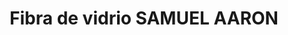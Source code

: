 ---
title: "Fibra de vidrio SAMUEL AARON"
url: /ciudad-satelite/fibra-de-vidrio-samuel-aaron/
shop: piezas de automóviles
---